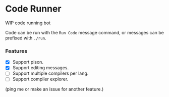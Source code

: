 # Code Runner

WIP code running bot

Code can be run with the `Run Code` message command, or messages can be prefixed with `./run`.

### Features

- [x] Support pison.
- [x] Support editing messages.
- [ ] Support multiple compilers per lang.
- [ ] Support compiler explorer.

(ping me or make an issue for another feature.)
